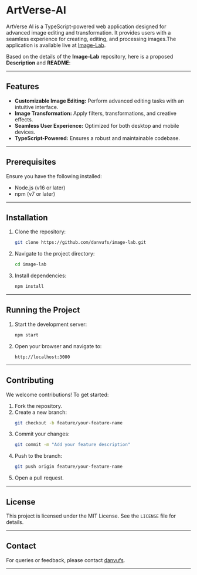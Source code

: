 # ArtVerse-AI
ArtVerse AI is a TypeScript-powered web application designed for advanced image editing and transformation. It provides users with a seamless experience for creating, editing, and processing images.The application is available live at [Image-Lab](https://image-lab-mauve.vercel.app).

Based on the details of the **Image-Lab** repository, here is a proposed **Description** and **README**:


---

## Features

- **Customizable Image Editing:** Perform advanced editing tasks with an intuitive interface.
- **Image Transformation:** Apply filters, transformations, and creative effects.
- **Seamless User Experience:** Optimized for both desktop and mobile devices.
- **TypeScript-Powered:** Ensures a robust and maintainable codebase.

---

## Prerequisites

Ensure you have the following installed:
- Node.js (v16 or later)
- npm (v7 or later)

---

## Installation

1. Clone the repository:
   ```bash
   git clone https://github.com/danvufs/image-lab.git
   ```
2. Navigate to the project directory:
   ```bash
   cd image-lab
   ```
3. Install dependencies:
   ```bash
   npm install
   ```

---

## Running the Project

1. Start the development server:
   ```bash
   npm start
   ```
2. Open your browser and navigate to:
   ```
   http://localhost:3000
   ```

---

## Contributing

We welcome contributions! To get started:
1. Fork the repository.
2. Create a new branch:
   ```bash
   git checkout -b feature/your-feature-name
   ```
3. Commit your changes:
   ```bash
   git commit -m "Add your feature description"
   ```
4. Push to the branch:
   ```bash
   git push origin feature/your-feature-name
   ```
5. Open a pull request.

---

## License

This project is licensed under the MIT License. See the `LICENSE` file for details.

---

## Contact

For queries or feedback, please contact [danvufs](https://github.com/danvufs).

---

